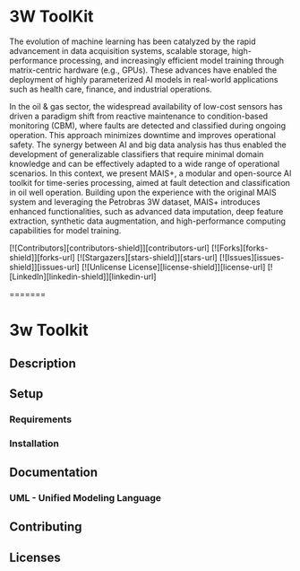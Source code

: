 # 3W ToolKit

<!-- ref: https://github.com/othneildrew/Best-README-Template/tree/main -->

<!-- label-->
<a id="readme-top"></a>
The evolution of machine learning has been catalyzed by the rapid advancement in data acquisition systems, scalable storage, high-performance processing, and increasingly efficient model training through matrix-centric hardware (e.g., GPUs). These advances have enabled the deployment of highly parameterized AI models in real-world applications such as health care, finance, and industrial operations.


In the oil & gas sector, the widespread availability of low-cost sensors has driven a paradigm shift from reactive maintenance to condition-based monitoring (CBM), where faults are detected and classified during ongoing operation. This approach minimizes downtime and improves operational safety. The synergy between AI and big data analysis has thus enabled the development of generalizable classifiers that require minimal domain knowledge and can be effectively adapted to a wide range of operational scenarios.
In this context, we present MAIS+, a modular and open-source AI toolkit for time-series processing, aimed at fault detection and classification in oil well operation. Building upon the experience with the original MAIS system and leveraging the Petrobras 3W dataset, MAIS+ introduces enhanced functionalities, such as advanced data imputation, deep feature extraction, synthetic data augmentation, and high-performance computing capabilities for model training.


<!-- PROJECT SHIELDS -->
<!--
*** I'm using markdown "reference style" links for readability.
*** Reference links are enclosed in brackets [ ] instead of parentheses ( ).
*** See the bottom of this document for the declaration of the reference variables
*** for contributors-url, forks-url, etc. This is an optional, concise syntax you may use.
*** https://www.markdownguide.org/basic-syntax/#reference-style-links
-->
[![Contributors][contributors-shield]][contributors-url]
[![Forks][forks-shield]][forks-url]
[![Stargazers][stars-shield]][stars-url]
[![Issues][issues-shield]][issues-url]
[![Unlicense License][license-shield]][license-url]
[![LinkedIn][linkedin-shield]][linkedin-url]

=======
# 3w Toolkit

## Description

## Setup

### Requirements

### Installation

## Documentation

### UML - Unified Modeling Language

## Contributing

## Licenses

